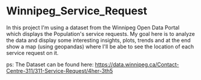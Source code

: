 # Winnipeg_Service_Request

In this project I'm using a dataset from the Winnipeg Open Data Portal which displays the Population's service requests. My goal here is to analyze the data and display some interesting insights, plots, trends and at the end show a map (using geopandas) where I'll be abe to see the location of each service request on it.

ps: The Dataset can be found here: https://data.winnipeg.ca/Contact-Centre-311/311-Service-Request/4her-3th5
